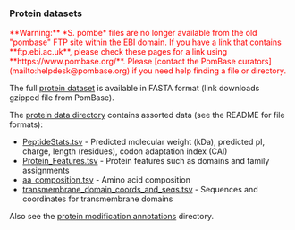 ### Protein datasets

<div style="color: red">
**Warning:** *S. pombe* files are no longer available from the old
  "pombase" FTP site within the EBI domain. If you have a link that
  contains **ftp.ebi.ac.uk**, please check these pages for a link
  using **https://www.pombase.org/**. Please [contact the PomBase
  curators](mailto:helpdesk@pombase.org) if you need help finding a
  file or directory.
</div>

The full [protein dataset](https://www.pombase.org/data/genome_sequence_and_features/feature_sequences/peptide.fa.gz)
is available in FASTA format (link downloads gzipped file from PomBase).

The [protein data directory](https://www.pombase.org/data/Protein_data/) 
contains assorted data (see the README for file formats):

-   [PeptideStats.tsv](https://www.pombase.org/data/Protein_data/PeptideStats.tsv) - 
    Predicted molecular weight (kDa), predicted pI, charge, length
    (residues), codon adaptation index (CAI)
-   [Protein_Features.tsv](https://www.pombase.org/data/Protein_data/Protein_Features.tsv) - 
    Protein features such as domains and family assignments
-   [aa_composition.tsv](https://www.pombase.org/data/Protein_data/aa_composition.tsv) - 
    Amino acid composition
-   [transmembrane_domain_coords_and_seqs.tsv](https://www.pombase.org/data/Protein_data/transmembrane_domain_coords_and_seqs.tsv) - 
    Sequences and coordinates for transmembrane domains


Also see the [protein modification annotations](https://www.pombase.org/data/annotations/modifications/) directory.
